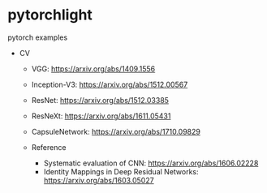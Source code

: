 # pytorchlight

pytorch examples




- CV
  - VGG: https://arxiv.org/abs/1409.1556
  - Inception-V3: https://arxiv.org/abs/1512.00567
  - ResNet: https://arxiv.org/abs/1512.03385
  - ResNeXt: https://arxiv.org/abs/1611.05431
  - CapsuleNetwork: https://arxiv.org/abs/1710.09829

  - Reference
    - Systematic evaluation of CNN: https://arxiv.org/abs/1606.02228
    - Identity Mappings in Deep Residual Networks: https://arxiv.org/abs/1603.05027